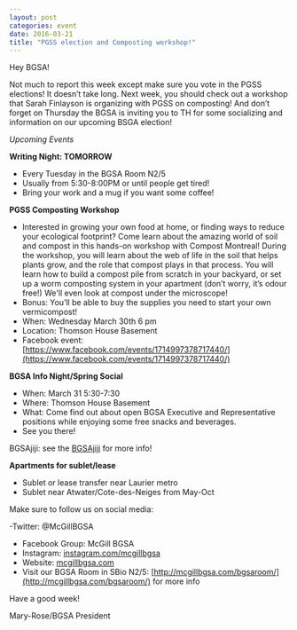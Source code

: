 ```yaml
---
layout: post
categories: event
date: 2016-03-21
title: "PGSS election and Composting workshop!"
---
```


Hey BGSA!
 
Not much to report this week except make sure you vote in the PGSS elections!  It doesn’t take long. Next week, you should check out a workshop that Sarah Finlayson is organizing with PGSS on composting! And don’t forget on Thursday the BGSA is inviting you to TH for some socializing and information on our upcoming BSGA election!
 
_Upcoming Events_
 
**Writing Night: TOMORROW**

- Every Tuesday in the BGSA Room N2/5
- Usually from 5:30-8:00PM or until people get tired!
- Bring your work and a mug if you want some coffee!
 
**PGSS Composting Workshop** 

- Interested in growing your own food at home, or finding ways to reduce your ecological footprint? Come learn about the amazing world of soil and compost in this hands-on workshop with Compost Montreal! During the workshop, you will learn about the web of life in the soil that helps plants grow, and the role that compost plays in that process. You will learn how to build a compost pile from scratch in your backyard, or set up a worm composting system in your apartment (don’t worry, it’s odour free!) We'll even look at compost under the microscope!  
- Bonus: You’ll be able to buy the supplies you need to start your own vermicompost!
- When: Wednesday March 30th 6 pm
- Location: Thomson House Basement
- Facebook event: [https://www.facebook.com/events/1714997378717440/](https://www.facebook.com/events/1714997378717440/)
 
**BGSA Info Night/Spring Social**

- When: March 31 5:30-7:30
- Where: Thomson House Basement
- What: Come find out about open BGSA Executive and Representative positions while enjoying some free snacks and beverages.
- See you there!
 
 
BGSAjiji: see the [BGSAjiji](https://docs.google.com/spreadsheets/d/1s9BcBibvzUni4RXZ90X5_LQtxD_19S6mxys_-VmQ1CM/edit?pli=1#gid=0) for more info!

**Apartments for sublet/lease**

- Sublet or lease transfer near Laurier metro
- Sublet near Atwater/Cote-des-Neiges from May-Oct

Make sure to follow us on social media:

-Twitter: @McGillBGSA
- Facebook Group: McGill BGSA
- Instagram: [instagram.com/mcgillbgsa](instagram.com/mcgillbgsa) 
- Website: [mcgillbgsa.com](mcgillbgsa.com)
- Visit our BGSA Room in SBio N2/5: [http://mcgillbgsa.com/bgsaroom/](http://mcgillbgsa.com/bgsaroom/) for more info
 
 
Have a good week!

Mary-Rose/BGSA President

